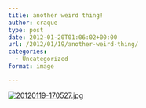 ```yaml
---
title: another weird thing!
author: craque
type: post
date: 2012-01-20T01:06:02+00:00
url: /2012/01/19/another-weird-thing/
categories:
  - Uncategorized
format: image

---
```

[<img src="https://sounding.com/blog/wp-content/uploads/2012/01/20120119-170527.jpg" alt="20120119-170527.jpg" class="alignnone size-full" />][1]

 [1]: https://sounding.com/blog/wp-content/uploads/2012/01/20120119-170527.jpg